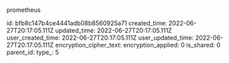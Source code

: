 prometheus

id: bfb8c147b4ce4441adb08b8560925a71
created_time: 2022-06-27T20:17:05.111Z
updated_time: 2022-06-27T20:17:05.111Z
user_created_time: 2022-06-27T20:17:05.111Z
user_updated_time: 2022-06-27T20:17:05.111Z
encryption_cipher_text: 
encryption_applied: 0
is_shared: 0
parent_id: 
type_: 5